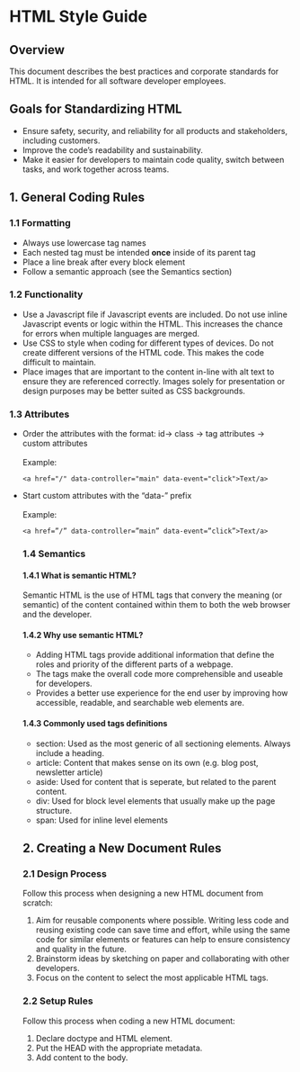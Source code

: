 # HTML Style Guide

## Overview
This document describes the best practices and corporate standards for HTML. It is intended for all software developer employees. 

## Goals for Standardizing HTML
* Ensure safety, security, and reliability for all products and stakeholders, including customers. 
* Improve the code’s readability and sustainability.
* Make it easier for developers to maintain code quality, switch between tasks, and work together across teams.

## 1. General Coding Rules

### 1.1 Formatting
* Always use lowercase tag names
* Each nested tag must be intended **once** inside of its parent tag
* Place a line break after every block element
* Follow a semantic approach (see the Semantics section)

### 1.2 Functionality
* Use a Javascript file if Javascript events are included. Do not use inline Javascript events or logic within the HTML. This increases the chance for errors when multiple languages are merged.
* Use CSS to style when coding for different types of devices. Do not create different versions of the HTML code. This makes the code difficult to maintain.
* Place images that are important to the content in-line with alt text to ensure they are referenced correctly. Images solely for presentation or design purposes may be better suited as CSS backgrounds.

### 1.3 Attributes
* Order the attributes with the format: id-> class -> tag attributes -> custom attributes
    <br><br>Example:
    ```
    <a href="/" data-controller="main" data-event="click">Text/a>
    ```
* Start custom attributes with the “data-” prefix
  <br><br>Example:
  ```
  <a href=”/” data-controller=”main” data-event=”click”>Text/a>
  ```

  ### 1.4 Semantics

  #### 1.4.1 What is semantic HTML?
  Semantic HTML is the use of HTML tags that convery the meaning (or semantic) of the content contained within them to both the web browser and the developer.

  #### 1.4.2 Why use semantic HTML?
  * Adding HTML tags provide additional information that define the roles and priority of the different parts of a webpage.
  * The tags make the overall code more comprehensible and useable for developers.
  * Provides a better use experience for the end user by improving how accessible, readable, and searchable web elements are.
 
  #### 1.4.3 Commonly used tags definitions
  * section: Used as the most generic of all sectioning elements. Always include a heading. 
  * article: Content that makes sense on its own (e.g. blog post, newsletter article)
  * aside: Used for content that is seperate, but related to the parent content.
  * div: Used for block level elements that usually make up the page structure.
  * span: Used for inline level elements
 
  ## 2. Creating a New Document Rules

  ### 2.1 Design Process
  Follow this process when designing a new HTML document from scratch:
  1. Aim for reusable components where possible. Writing less code and reusing existing code can save time and effort, while using the same code for similar elements or features can help to ensure consistency and quality in the future.
  2. Brainstorm ideas by sketching on paper and collaborating with other developers.
  3. Focus on the content to select the most applicable HTML tags.

  ### 2.2 Setup Rules
  Follow this process when coding a new HTML document:
  1. Declare doctype and HTML element.
  2. Put the HEAD with the appropriate metadata.
  3. Add content to the body.
 
